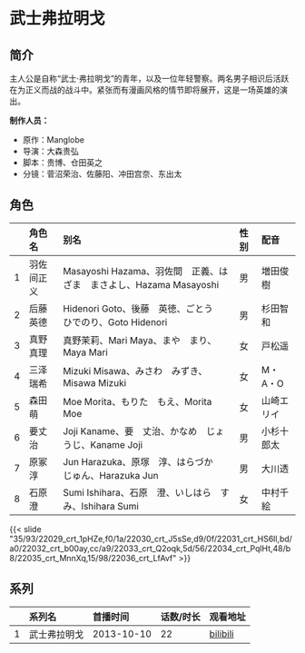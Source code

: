 # 武士弗拉明戈


## 简介

主人公是自称“武士·弗拉明戈”的青年，以及一位年轻警察。两名男子相识后活跃在为正义而战的战斗中。紧张而有漫画风格的情节即将展开，这是一场英雄的演出。

**制作人员：**
- 原作：Manglobe
- 导演：大森贵弘
- 脚本：贵博、仓田英之
- 分镜：菅沼荣治、佐藤阳、冲田宫奈、东出太

## 角色

|     |   角色名   |   别名  | 性别 |  配音  |
|:--- |:------  |:----      |:---  |:--   |
| 1 | 羽佐间正义 | Masayoshi Hazama、羽佐間　正義、はざま　まさよし、Hazama Masayoshi | 男 | 増田俊樹 |
| 2 | 后藤英德 | Hidenori Goto、後藤　英徳、ごとう　ひでのり、Goto Hidenori | 男 | 杉田智和 |
| 3 | 真野真理 | 真野茉莉、Mari Maya、まや　まり、Maya Mari | 女 | 戸松遥 |
| 4 | 三泽瑞希 | Mizuki Misawa、みさわ　みずき、Misawa Mizuki | 女 | M・A・O |
| 5 | 森田萌 | Moe Morita、もりた　もえ、Morita Moe | 女 | 山崎エリイ |
| 6 | 要丈治 | Joji Kaname、要　丈治、かなめ　じょうじ、Kaname Joji | 男 | 小杉十郎太 |
| 7 | 原冢淳 | Jun Harazuka、原塚　淳、はらづか　じゅん、Harazuka Jun | 男 | 大川透 |
| 8 | 石原澄 | Sumi Ishihara、石原　澄、いしはら　すみ、Ishihara Sumi | 女 | 中村千絵 |

{{< slide "35/93/22029_crt_1pHZe,f0/1a/22030_crt_J5sSe,d9/0f/22031_crt_HS6ll,bd/a0/22032_crt_b00ay,cc/a9/22033_crt_Q2oqk,5d/56/22034_crt_PqlHt,48/b8/22035_crt_MnnXq,15/98/22036_crt_LfAvf" >}}

## 系列

|     |   系列名   |   首播时间  | 话数/时长  | 观看地址 |
|:---  |:------    |:----      |:---       |:---  |
| 1 | 武士弗拉明戈 | 2013-10-10 | 22 | [bilibili](https://www.bilibili.com/bangumi/play/ep76137)  |



